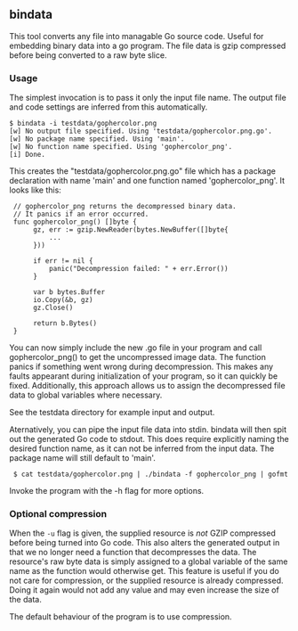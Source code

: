 ## bindata

This tool converts any file into managable Go source code. Useful for embedding
binary data into a go program. The file data is gzip compressed before being
converted to a raw byte slice.

### Usage

The simplest invocation is to pass it only the input file name.
The output file and code settings are inferred from this automatically.

    $ bindata -i testdata/gophercolor.png
    [w] No output file specified. Using 'testdata/gophercolor.png.go'.
    [w] No package name specified. Using 'main'.
    [w] No function name specified. Using 'gophercolor_png'.
    [i] Done.

This creates the "testdata/gophercolor.png.go" file which has a package
declaration with name 'main' and one function named 'gophercolor_png'.
It looks like this:

     // gophercolor_png returns the decompressed binary data.
     // It panics if an error occurred.
     func gophercolor_png() []byte {
	      gz, err := gzip.NewReader(bytes.NewBuffer([]byte{
              ...
          }))
          
          if err != nil {
              panic("Decompression failed: " + err.Error())
          }

          var b bytes.Buffer
          io.Copy(&b, gz)
          gz.Close()
          
          return b.Bytes()
     }

You can now simply include the new .go file in your program and call
gophercolor_png() to get the uncompressed image data. The function panics
if something went wrong during decompression. This makes any faults appearant
during initialization of your program, so it can quickly be fixed. Additionally,
this approach allows us to assign the decompressed file data to global
variables where necessary.

See the testdata directory for example input and output.

Aternatively, you can pipe the input file data into stdin. bindata will then
spit out the generated Go code to stdout. This does require explicitly naming
the desired function name, as it can not be inferred from the input data.
The package name will still default to 'main'.

     $ cat testdata/gophercolor.png | ./bindata -f gophercolor_png | gofmt

Invoke the program with the -h flag for more options.


### Optional compression

When the `-u` flag is given, the supplied resource is *not* GZIP compressed
before being turned into Go code. This also alters the generated output in that
we no longer need a function that decompresses the data. The resource's raw
byte data is simply assigned to a global variable of the same name as the 
function would otherwise get. This feature is useful if you do not care for
compression, or the supplied resource is already compressed. Doing it again
would not add any value and may even increase the size of the data.

The default behaviour of the program is to use compression.

